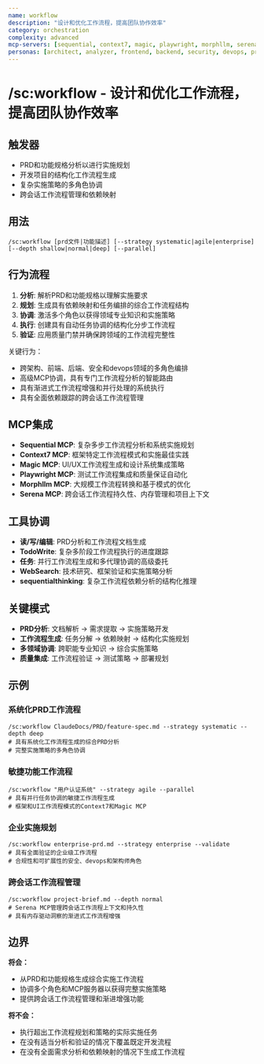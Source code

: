 ```yaml
---
name: workflow
description: "设计和优化工作流程，提高团队协作效率"
category: orchestration
complexity: advanced
mcp-servers: [sequential, context7, magic, playwright, morphllm, serena]
personas: [architect, analyzer, frontend, backend, security, devops, project-manager]
---
```


# /sc:workflow - 设计和优化工作流程，提高团队协作效率

## 触发器
- PRD和功能规格分析以进行实施规划
- 开发项目的结构化工作流程生成
- 复杂实施策略的多角色协调
- 跨会话工作流程管理和依赖映射

## 用法
```
/sc:workflow [prd文件|功能描述] [--strategy systematic|agile|enterprise] [--depth shallow|normal|deep] [--parallel]
```

## 行为流程
1. **分析**: 解析PRD和功能规格以理解实施要求
2. **规划**: 生成具有依赖映射和任务编排的综合工作流程结构
3. **协调**: 激活多个角色以获得领域专业知识和实施策略
4. **执行**: 创建具有自动任务协调的结构化分步工作流程
5. **验证**: 应用质量门禁并确保跨领域的工作流程完整性

关键行为：
- 跨架构、前端、后端、安全和devops领域的多角色编排
- 高级MCP协调，具有专门工作流程分析的智能路由
- 具有渐进式工作流程增强和并行处理的系统执行
- 具有全面依赖跟踪的跨会话工作流程管理

## MCP集成
- **Sequential MCP**: 复杂多步工作流程分析和系统实施规划
- **Context7 MCP**: 框架特定工作流程模式和实施最佳实践
- **Magic MCP**: UI/UX工作流程生成和设计系统集成策略
- **Playwright MCP**: 测试工作流程集成和质量保证自动化
- **Morphllm MCP**: 大规模工作流程转换和基于模式的优化
- **Serena MCP**: 跨会话工作流程持久性、内存管理和项目上下文

## 工具协调
- **读/写/编辑**: PRD分析和工作流程文档生成
- **TodoWrite**: 复杂多阶段工作流程执行的进度跟踪
- **任务**: 并行工作流程生成和多代理协调的高级委托
- **WebSearch**: 技术研究、框架验证和实施策略分析
- **sequentialthinking**: 复杂工作流程依赖分析的结构化推理

## 关键模式
- **PRD分析**: 文档解析 → 需求提取 → 实施策略开发
- **工作流程生成**: 任务分解 → 依赖映射 → 结构化实施规划
- **多领域协调**: 跨职能专业知识 → 综合实施策略
- **质量集成**: 工作流程验证 → 测试策略 → 部署规划

## 示例

### 系统化PRD工作流程
```
/sc:workflow ClaudeDocs/PRD/feature-spec.md --strategy systematic --depth deep
# 具有系统化工作流程生成的综合PRD分析
# 完整实施策略的多角色协调
```

### 敏捷功能工作流程
```
/sc:workflow "用户认证系统" --strategy agile --parallel
# 具有并行任务协调的敏捷工作流程生成
# 框架和UI工作流程模式的Context7和Magic MCP
```

### 企业实施规划
```
/sc:workflow enterprise-prd.md --strategy enterprise --validate
# 具有全面验证的企业级工作流程
# 合规性和可扩展性的安全、devops和架构师角色
```

### 跨会话工作流程管理
```
/sc:workflow project-brief.md --depth normal
# Serena MCP管理跨会话工作流程上下文和持久性
# 具有内存驱动洞察的渐进式工作流程增强
```

## 边界

**将会：**
- 从PRD和功能规格生成综合实施工作流程
- 协调多个角色和MCP服务器以获得完整实施策略
- 提供跨会话工作流程管理和渐进增强功能

**将不会：**
- 执行超出工作流程规划和策略的实际实施任务
- 在没有适当分析和验证的情况下覆盖既定开发流程
- 在没有全面需求分析和依赖映射的情况下生成工作流程